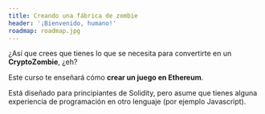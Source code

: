 ```yaml
---
title: Creando una fábrica de zombie
header: '¡Bienvenido, humano!'
roadmap: roadmap.jpg
---
```

¿Así que crees que tienes lo que se necesita para convertirte en un **CryptoZombie**, ¿eh?

Este curso te enseñará cómo **crear un juego en Ethereum**.

Está diseñado para principiantes de Solidity, pero asume que tienes alguna experiencia de programación en otro lenguaje (por ejemplo Javascript).